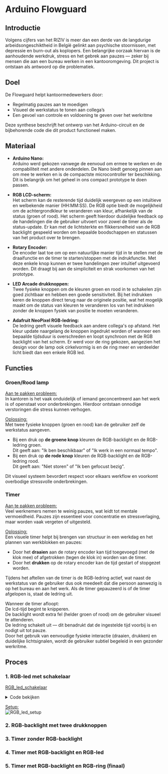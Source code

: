 # Arduino Flowguard
## Introductie
Volgens cijfers van het RIZIV is meer dan een derde van de langdurige arbeidsongeschiktheid in België gelinkt aan psychische stoornissen, met depressie en burn-out als koplopers. Een belangrijke oorzaak hiervan is de aanhoudende werkdruk, stress en het gebrek aan pauzes — zeker bij mensen die aan een bureau werken in een kantooromgeving. Dit project is ontstaan als antwoord op die problematiek.

## Doel
De Flowguard helpt kantoormedewerkers door:  
- Regelmatig pauzes aan te moedigen  
- Visueel de werkstatus te tonen aan collega’s  
- Een gevoel van controle en voldoening te geven over het werkritme

Deze synthese beschrijft het ontwerp van het Arduino-circuit en de bijbehorende code die dit product functioneel maken.
## Materiaal
- **Arduino Nano:**  
  Arduino werd gekozen vanwege de eenvoud om ermee te werken en de compabiliteit met andere onderdelen. De Nano biedt genoeg pinnen aan om mee te werken en is de compactste microcontroller ter beschikking. Dit is belangrijk om het geheel in ons compact prototype te doen passen.

- **RGB LCD-scherm:**  
  Het scherm kan de resterende tijd duidelijk weergeven op een intuïtieve en welbekende manier (HH:MM:SS). De RGB optie biedt de mogelijkheid om de achtergrondkleur te veranderen van kleur, afhankelijk van de status (groen of rood). Het scherm geeft hierdoor duidelijke feedback op de handelingen die de gebruiker uitvoert voor zowel de timer als de status-update. Er kan met de lichtsterkte en flikkersnelheid van de RGB backlight gespeeld worden om bepaalde boodschappen en statussen van het product over te brengen.

- **Rotary Encoder:**  
  De encoder laat toe om op een natuurlijke manier tijd in te stellen met de draaifunctie en de timer te starten/stoppen met de indrukfunctie. Met deze enkele knop kunnen er twee handelingen zeer intuïtief uitgevoerd worden. Dit draagt bij aan de simpliciteit en strak voorkomen van het prototype.

- **LED Arcade drukknoppen:**  
  Twee fysieke knoppen om de kleuren groen en rood in te schakelen zijn goed zichtbaar en hebben een goede sensitiviteit. Bij het indrukken keren de knoppen direct terug naar de originele positie, wat het mogelijk maakt om de status van kleuren te veranderen los van het indrukken zonder de knoppen fysiek van positie te moeten veranderen.

- **Adafruit NeoPixel RGB-ledring:**  
  De ledring geeft visuele feedback aan andere collega's op afstand. Het kleur update naargelang de knoppen ingedrukt worden of wanneer een bepaalde tijdsduur is overschreden en loopt synchroon met de RGB backlight van het scherm. Er werd voor de ring gekozen, aangezien het design voor de lamp ook cirkelvormig is en de ring meer en verdeelder licht biedt dan een enkele RGB led.

## Functies
### Groen/Rood lamp
<ins>Aan te pakken probleem:</ins>  
In kantoren is het vaak onduidelijk of iemand geconcentreerd aan het werk is of openstaat voor onderbrekingen. Hierdoor ontstaan onnodige verstoringen die stress kunnen verhogen.  

<ins>Oplossing:</ins>  
Met twee fysieke knoppen (groen en rood) kan de gebruiker zelf de werkstatus aangeven.  
- Bij een druk op **de groene knop** kleuren de RGB-backlight en de RGB-ledring groen.  
Dit geeft aan: "Ik ben beschikbaar" of "Ik werk in een normaal tempo".  
- Bij een druk op **de rode knop** kleuren de RGB-backlight en de RGB-ledring rood.  
Dit geeft aan: "Niet storen" of "Ik ben gefocust bezig".

Dit visueel systeem bevordert respect voor elkaars werkflow en voorkomt overbodige stressvolle onderbrekingen.  

### Timer
<ins>Aan te pakken probleem:</ins>   
Veel werknemers nemen te weinig pauzes, wat leidt tot mentale vermoeidheid. Pauzes zijn essentieel voor concentratie en stressverlaging, maar worden vaak vergeten of uitgesteld.  

<ins>Oplossing:</ins>  
Een visuele timer helpt bij brengen van structuur in een werkdag en het plannen van werkblokken en pauzes:  
- Door het **draaien** aan de rotary encoder kan tijd toegevoegd (met de klok mee) of afgetrokken (tegen de klok in) worden van de timer.
- Door het **drukken** op de rotary encoder kan de tijd gestart of stopgezet worden.  

Tijdens het aftellen van de timer is de RGB-ledring actief, wat naast de werkstatus van de gebruiker dus ook meedeelt dat die persoon aanwezig is op het bureau en aan het werk. Als de timer gepauzeerd is of de timer afgelopen is, staat de ledring uit.  

Wanneer de timer afloopt:  
De lcd-tijd begint te knipperen.  
De backlight wordt extra fel (helder groen of rood) om de gebruiker visueel te attenderen.  
De ledring schakelt uit — dit benadrukt dat de ingestelde tijd voorbij is en nodigt uit tot pauze.  
Door het gebruik van eenvoudige fysieke interactie (draaien, drukken) en duidelijke lichtsignalen, wordt de gebruiker subtiel begeleid in een gezonder werkritme. 

## Proces
### 1. RGB-led met schakelaar
[RGB_led_schakelaar](ARDUINO/Opkomende_technologiën/groenrood/RGB_led_schakelaar/RGB_led_schakelaar.ino)  
<details>
<summary>Code bekijken</summary>

```cpp
const int switchPin = 2;  // pin schakelaar
const int redPin = 11;    // pin rood
const int greenPin = 10;  // pin groen

void setup() {
    pinMode(switchPin, INPUT_PULLUP);
    pinMode(redPin, OUTPUT);
    pinMode(greenPin, OUTPUT);
}

void loop() {
    int switchState = digitalRead(switchPin); // waarde schakelaar inlezen

    if (switchState == LOW) {
        digitalWrite(redPin, LOW);
        digitalWrite(greenPin, HIGH);
    } else {
        digitalWrite(redPin, HIGH);
        digitalWrite(greenPin, LOW);
    }
}
```
</details>  

<ins>Setup:</ins>  
![RGB_led_setup](ARDUINO/Opkomende_technologiën/groenrood/RGB_led_schakelaar/RGB_led_setup.png)  
### 2. RGB-backlight met twee drukknoppen
### 3. Timer zonder RGB-backlight
### 4. Timer met RGB-backlight en RGB-led
### 5. Timer met RGB-backlight en RGB-ring (finaal)
